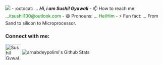 
<img src="https://capsule-render.vercel.app/api?type=egg&color=timeAuto&height=300&section=header&text=Namaste%20&fontSize=90" />
- :octocat: ...<i> <b>Hi, i am Sushil Gyawali</b></i>
- 📫 How to reach me: ...<span style="color: green">itsushil100@outlook.com</span>
- 😄 Pronouns: ... <span style="color: green">He/Him</span>
- ⚡ Fun fact: ... From Sand to silicon to Microprocessor.

### Connect with me:
<a href="https://twitter.com/SushilGyawali14">
  <img align="left" alt="Sushil Gywalai | Twitter" width="50px" src="https://cdn4.iconfinder.com/data/icons/bettericons/354/twitter-circle-512.png" />
</a>
<br>
<img align="left" alt="arnabdeypolimi's Github Stats" src="https://github-readme-stats.vercel.app/api?username=sushil787&show_icons=true&hide_border=true" />





